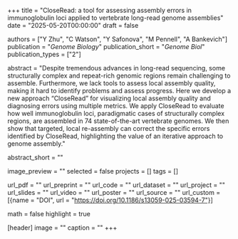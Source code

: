 +++
title = "CloseRead: a tool for assessing assembly errors in immunoglobulin loci applied to vertebrate long-read genome assemblies"
date = "2025-05-20T00:00:00"
draft = false

authors = ["Y Zhu", "C Watson", "Y Safonova", "M Pennell", "A Bankevich"]
publication = "_Genome Biology_"
publication_short = "_Genome Biol_"
publication_types = ["2"]

abstract = "Despite tremendous advances in long-read sequencing, some structurally complex and repeat-rich genomic regions remain challenging to assemble. Furthermore, we lack tools to assess local assembly quality, making it hard to identify problems and assess progress. Here we develop a new approach “CloseRead” for visualizing local assembly quality and diagnosing errors using multiple metrics. We apply CloseRead to evaluate how well immunoglobulin loci, paradigmatic cases of structurally complex regions, are assembled in 74 state-of-the-art vertebrate genomes. We then show that targeted, local re-assembly can correct the specific errors identified by CloseRead, highlighting the value of an iterative approach to genome assembly."

abstract_short = ""

image_preview = ""
selected = false
projects = []
tags = []

url_pdf = ""
url_preprint = ""
url_code = ""
url_dataset = ""
url_project = ""
url_slides = ""
url_video = ""
url_poster = ""
url_source = ""
url_custom = [{name = "DOI", url = "https://doi.org/10.1186/s13059-025-03594-7"}]

math = false
highlight = true

[header]
image = ""
caption = ""
+++
